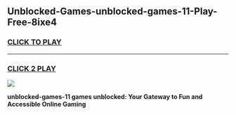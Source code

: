 
## Unblocked-Games-unblocked-games-11-Play-Free-8ixe4
<h3>
<a href="https://premium76.site?title=unblocked-games-11&ref=12A">CLICK TO PLAY</a></h3>
<hr>

<h3>
<a href="https://premium76.site?title=unblocked-games-11&ref=12A">CLICK 2 PLAY</a>
  
</h3>

<a href="https://premium76.site?title=unblocked-games-11&ref=12A"><img src="https://clearcache.store/games.png"></a>


**unblocked-games-11 games unblocked: Your Gateway to Fun and Accessible Online Gaming**
